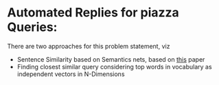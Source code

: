 # Automated Replies for piazza Queries:

There are two approaches for this problem statement, viz
* Sentence Similarity based on Semantics nets, based on [this](https://ieeexplore.ieee.org/document/1644735/) paper
* Finding closest similar query considering top words in vocabulary as independent vectors in N-Dimensions
